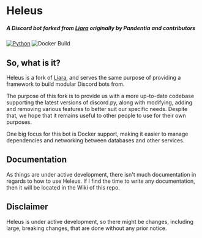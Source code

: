 # Heleus
##### A Discord bot forked from [Liara](https://github.com/Thessia/Liara) originally by Pandentia and contributors

[![Python](https://img.shields.io/badge/python-3.7-blue.svg)](https://python.org) ![Docker Build](https://github.com/nerdcubed/Heleus/workflows/Docker%20Build/badge.svg)
## So, what is it?
Heleus is a fork of [Liara](https://github.com/Thessia/Liara), and serves the same purpose of providing a framework to build modular Discord bots from.

The purpose of this fork is to provide us with a more up-to-date codebase supporting the latest versions of discord.py, along with modifying, adding and removing various features to better suit our specific needs. Despite that, we hope that it remains useful to other people to use for their own purposes.

One big focus for this bot is Docker support, making it easier to manage dependencies and networking between databases and other services.

## Documentation
As things are under active development, there isn't much documentation in regards to how to use Heleus. If I find the time to write any documentation, then it will be located in the Wiki of this repo.

## Disclaimer
Heleus is under active development, so there might be changes, including large, breaking changes, that are done without any prior notice.
